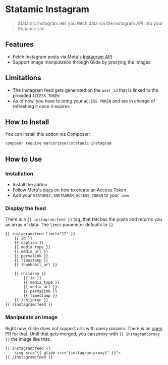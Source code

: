 # Statamic Instagram

> Statamic Instagram lets you fetch data via the Instagram API into your Statamic site.

## Features

- Fetch Instagram posts via Meta's [Instagram API](https://developers.facebook.com/docs/instagram-platform)
- Support image manipulation through Glide by proxying the images

## Limitations

- The Instagram feed gets generated on the `user_id` that is linked to the provided `ACCESS TOKEN` 
- As of now, you have to bring your `ACCESS TOKEN` and are in change of refreshing it once it expires

## How to Install

You can install this addon via Composer:

``` bash
composer require marcorieser/statamic-instagram
```

## How to Use

### Installation

- Install the addon
- Follow Meta's [docs](https://developers.facebook.com/docs/instagram-platform/instagram-api-with-instagram-login/create-a-meta-app-with-instagram) on how to create an Access Token
- Add your `STATAMIC_INSTAGRAM_ACCESS_TOKEN` to your `.env`

### Display the feed

There is a `{{ instagram:feed }}` tag, that fetches the posts and returns you an array of data. The `limit` parameter defaults to `12`. 

```antlers
{{ instagram:feed limit="12" }}
    {{ id }}
    {{ caption }}
    {{ media_type }}
    {{ media_url }}
    {{ permalink }}
    {{ timestamp }}
    {{ thumbnail_url }}
    
    {{ children }}
        {{ id }}
        {{ media_type }}
        {{ media_url }}
        {{ permalink }}
        {{ timestamp }}
    {{ /children }}
{{ /instagram:feed }}
```

### Manipulate an image
Right now, Glide does not support urls with query params. There is an [open PR](https://github.com/statamic/cms/pull/11003) for that. Until that gets merged, you can proxy with `{{ instagram:proxy }}` the image like that:
```antlers
{{ instagram:feed }}
    <img src="{{ glide src="{instagram:proxy}" }}">
{{ /instagram:feed }}
```
